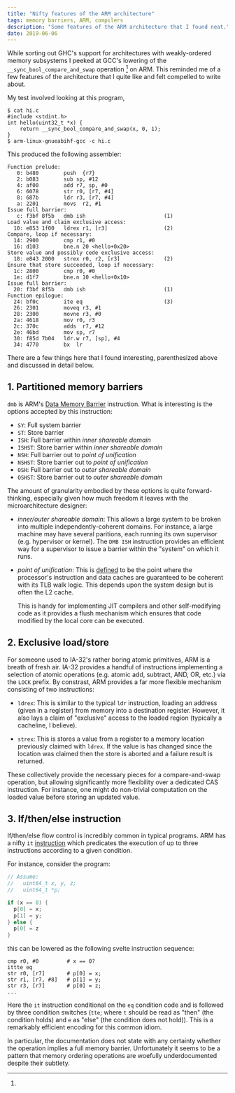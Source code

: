 ```yaml
---
title: "Nifty features of the ARM architecture"
tags: memory barriers, ARM, compilers
description: "Some features of the ARM architecture that I found neat."
date: 2019-06-06
---
```


While sorting out GHC's support for architectures with weakly-ordered memory
subsystems I peeked at GCC's lowering of the `__sync_bool_compare_and_swap`
operation [^1] on ARM. This reminded me of a few features of the
architecture that I quite like and felt compelled to write about.

My test involved looking at this program,
```
$ cat hi.c
#include <stdint.h>
int hello(uint32_t *x) {
	return __sync_bool_compare_and_swap(x, 0, 1);
}
$ arm-linux-gnueabihf-gcc -c hi.c
```
This produced the following assembler:
```assembler
Function prelude:
   0: b480        push  {r7}
   2: b083        sub sp, #12
   4: af00        add r7, sp, #0
   6: 6078        str r0, [r7, #4]
   8: 687b        ldr r3, [r7, #4]
   a: 2201        movs  r2, #1
Issue full barrier:
   c: f3bf 8f5b   dmb ish                         (1)
Load value and claim exclusive access:
  10: e853 1f00   ldrex r1, [r3]                  (2)
Compare, loop if necessary:
  14: 2900        cmp r1, #0
  16: d103        bne.n 20 <hello+0x20>
Store value and possibly cede exclusive access:
  18: e843 2000   strex r0, r2, [r3]              (2)
Ensure that store succeeded, loop if necessary:
  1c: 2800        cmp r0, #0
  1e: d1f7        bne.n 10 <hello+0x10>
Issue full barrier:
  20: f3bf 8f5b   dmb ish                         (1)
Function epilogue:
  24: bf0c        ite eq                          (3)
  26: 2301        moveq r3, #1
  28: 2300        movne r3, #0
  2a: 4618        mov r0, r3
  2c: 370c        adds  r7, #12
  2e: 46bd        mov sp, r7
  30: f85d 7b04   ldr.w r7, [sp], #4
  34: 4770        bx  lr
```
There are a few things here that I found interesting, parenthesized above and
discussed in detail below.

## 1. Partitioned memory barriers

`dmb` is ARM's [Data Memory Barrier](http://infocenter.arm.com/help/index.jsp?topic=/com.arm.doc.dui0489c/CIHGHHIE.html)
instruction. What is interesting is the options accepted by this instruction:
    
 * `SY`: Full system barrier
 * `ST`: Store barrier
 * `ISH`: Full barrier within *inner shareable domain*
 * `ISHST`: Store barrier within *inner shareable domain*
 * `NSH`: Full barrier out to *point of unification*
 * `NSHST`: Store barrier out to *point of unification*
 * `OSH`: Full barrier out to *outer shareable domain*
 * `OSHST`: Store barrier out to *outer shareable domain*

The amount of granularity embodied by these options is quite forward-thinking,
especially given how much freedom it leaves with the microarchitecture
designer:

 * *inner/outer shareable domain*: This allows a large system
   to be broken into multiple independently-coherent domains.
   For instance, a large machine may have several paritions, each running
   its own supervisor (e.g. hypervisor or kernel). The `DMB ISH` instruction
   provides an efficient way for a supervisor to issue a barrier within the
   "system" on which it runs.

 * *point of unification*: This is [defined](https://developer.arm.com/docs/den0024/latest/caches/point-of-coherency-and-unification)
   to be the point where the processor's instruction and data caches are
   guaranteed to be coherent with its TLB walk logic. This depends upon the
   system design but is often the L2 cache.

   This is handy for implementing JIT compilers and other self-modifying code
   as it provides a flush mechanism which ensures that code modified by the
   local core can be executed.

## 2. Exclusive load/store

For someone used to IA-32's rather boring atomic primitives, ARM is a breath of
fresh air. IA-32 provides a handful of instructions implementing
a selection of atomic operations (e.g. atomic add, subtract, AND, OR, etc.) via
the `LOCK` prefix. By constrast, ARM provides a far more flexible mechanism
consisting of two instructions:

 * `ldrex`: This is similar to the typical `ldr` instruction, loading an address
   (given in a register) from memory into a destination register. However, it
   also lays a claim of "exclusive" access to the loaded region (typically a
   cacheline, I believe). 

 * `strex`: This is stores a value from a register to a memory location
   previously claimed with `ldrex`. If the value is has changed since
   the location was claimed then the store is aborted and a failure result
   is returned.

These collectively provide the necessary pieces for a compare-and-swap
operation, but allowing significantly more flexibility over a dedicated CAS
instruction. For instance, one might do non-trivial computation on the
loaded value before storing an updated value.

## 3. If/then/else instruction

If/then/else flow control is incredibly common in typical programs. ARM has 
a nifty `it` [instruction](http://infocenter.arm.com/help/index.jsp?topic=/com.arm.doc.dui0489c/Cjabicci.html)
which predicates the execution of up to three instructions according to a given
condition.

For instance, consider the program:
```c
// Assume:
//   uint64_t x, y, z;
//   uint64_t *p;

if (x == 0) {
  p[0] = x;
  p[1] = y;
} else {
  p[0] = z
}
```
this can be lowered as the following svelte instruction sequence:
```assembler
cmp r0, #0         # x == 0?
ittte eq
str r0, [r7]       # p[0] = x;
str r1, [r7, #8]   # p[1] = y;
str r3, [r7]       # p[0] = z;
...
```
Here the `it` instruction conditional on the `eq` condition code and is
followed by three condition switches (`tte`; where `t` should be read as "then"
(the condition holds) and `e` as "else" (the condition does not hold)).
This is a remarkably efficient encoding for this common idiom.


[^1]:
  In particular, the documentation does not state with any certainty
  whether the operation implies a full memory barrier. Unfortunately it seems
  to be a pattern that memory ordering operations are woefully underdocumented
  despite their subtlety.
